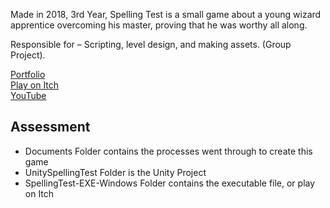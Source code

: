 Made in 2018, 3rd Year, Spelling Test is a small game about a young wizard apprentice overcoming his master, proving that he was worthy all along.

Responsible for – Scripting, level design, and making assets. (Group Project).

<!-- Screenshots Slideshow -->

[Portfolio](https://yuchingho.com/spelling-test)\
[Play on Itch](https://yuchingho.itch.io/spelling-test)\
[YouTube](https://youtu.be/Nqi0lJqTfHE)

<!-- Code on GitHub, before YouTube -->
<!-- Game Design Document, after YouTube -->

## Assessment
- Documents Folder contains the processes went through to create this game
- UnitySpellingTest Folder is the Unity Project
- SpellingTest-EXE-Windows Folder contains the executable file, or play on Itch